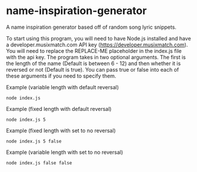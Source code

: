 # name-inspiration-generator

A name inspiration generator based off of random song lyric snippets.

To start using this program, you will need to have Node.js installed and have a developer.musixmatch.com API key (https://developer.musixmatch.com). You will need to replace the REPLACE-ME placeholder in the index.js file with the api key. The program takes in two optional arguments.
The first is the length of the name (Default is between 6 - 12) and then whether it is reversed or not (Default is true).
You can pass true or false into each of these arguments if you need to specify them.

Example (variable length with default reversal)

```
node index.js 
```

Example (fixed length with default reversal)

```
node index.js 5
```

Example (fixed length with set to no reversal)

```
node index.js 5 false
```

Example (variable length with set to no reversal)

```
node index.js false false
```
